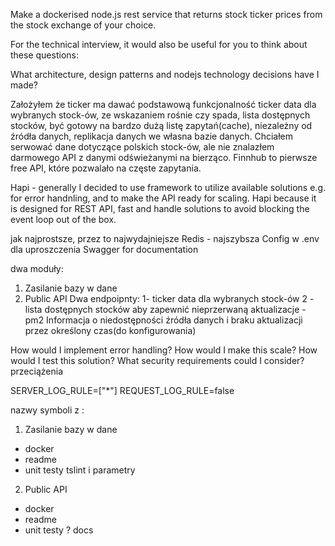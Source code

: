 Make a dockerised node.js rest service that returns stock ticker prices from the stock exchange of your choice.

For the technical interview, it would also be useful for you to think about these questions:

What architecture, design patterns and nodejs technology decisions have I made?

Założyłem że ticker ma dawać podstawową funkcjonalność ticker data dla wybranych stock-ów, ze wskazaniem rośnie czy spada, lista dostępnych stocków, być gotowy na bardzo dużą listę zapytań(cache), niezależny od źródła danych, replikacja danych we własna bazie danych. Chciałem serwować dane dotyczące polskich stock-ów, ale nie znalazłem darmowego API z danymi odświeżanymi na bierząco. Finnhub to pierwsze free API, które pozwalało na częste zapytania. 

Hapi - generally I decided to use framework to utilize available solutions e.g. for error handnling, and to make the API ready for scaling. Hapi because it is designed for REST API, fast and handle solutions to avoid blocking the event loop out of the box.

jak najprostsze, przez to najwydajniejsze
Redis - najszybsza
Config w .env dla uproszczenia
Swagger for documentation

dwa moduły:
1. Zasilanie bazy w dane
2. Public API
Dwa endpoipnty:
1- ticker data dla wybranych stock-ów
2 - lista dostępnych stocków
aby zapewnić nieprzerwaną aktualizacje - pm2
Informacja o niedostępności źródła danych i braku aktualizacji przez określony czas(do konfigurowania)

How would I implement error handling?
How would I make this scale?
How would I test this solution?
What security requirements could I consider?
przeciążenia

SERVER_LOG_RULE=["*"]
REQUEST_LOG_RULE=false

nazwy symboli z :

1. Zasilanie bazy w dane
- docker
- readme
- unit testy
tslint i parametry
2. Public API
- docker
- readme
- unit testy
? docs